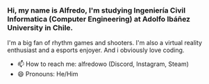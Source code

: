 ### Hi, my name is Alfredo, I'm studying Ingeniería Civil Informatica (Computer Engineering) at Adolfo Ibáñez University in Chile.
I'm a big fan of rhythm games and shooters.
I'm also a virtual reality enthusiast and a esports enjoyer.
And i obviously love coding.

- 📫 How to reach me: alfredowo (Discord, Instagram, Steam)
- 😄 Pronouns: He/Him
